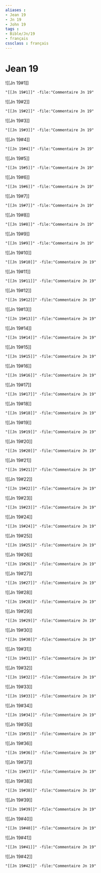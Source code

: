 ```yaml
---
aliases : 
- Jean 19
- Jn 19
- John 19
tags : 
- Bible/Jn/19
- français
cssclass : français
---
```


# Jean 19

![[Jn 19#1]]

```query
"[[Jn 19#1]]" -file:"Commentaire Jn 19"
```

![[Jn 19#2]]

```query
"[[Jn 19#2]]" -file:"Commentaire Jn 19"
```

![[Jn 19#3]]

```query
"[[Jn 19#3]]" -file:"Commentaire Jn 19"
```

![[Jn 19#4]]

```query
"[[Jn 19#4]]" -file:"Commentaire Jn 19"
```

![[Jn 19#5]]

```query
"[[Jn 19#5]]" -file:"Commentaire Jn 19"
```

![[Jn 19#6]]

```query
"[[Jn 19#6]]" -file:"Commentaire Jn 19"
```

![[Jn 19#7]]

```query
"[[Jn 19#7]]" -file:"Commentaire Jn 19"
```

![[Jn 19#8]]

```query
"[[Jn 19#8]]" -file:"Commentaire Jn 19"
```

![[Jn 19#9]]

```query
"[[Jn 19#9]]" -file:"Commentaire Jn 19"
```

![[Jn 19#10]]

```query
"[[Jn 19#10]]" -file:"Commentaire Jn 19"
```

![[Jn 19#11]]

```query
"[[Jn 19#11]]" -file:"Commentaire Jn 19"
```

![[Jn 19#12]]

```query
"[[Jn 19#12]]" -file:"Commentaire Jn 19"
```

![[Jn 19#13]]

```query
"[[Jn 19#13]]" -file:"Commentaire Jn 19"
```

![[Jn 19#14]]

```query
"[[Jn 19#14]]" -file:"Commentaire Jn 19"
```

![[Jn 19#15]]

```query
"[[Jn 19#15]]" -file:"Commentaire Jn 19"
```

![[Jn 19#16]]

```query
"[[Jn 19#16]]" -file:"Commentaire Jn 19"
```

![[Jn 19#17]]

```query
"[[Jn 19#17]]" -file:"Commentaire Jn 19"
```

![[Jn 19#18]]

```query
"[[Jn 19#18]]" -file:"Commentaire Jn 19"
```

![[Jn 19#19]]

```query
"[[Jn 19#19]]" -file:"Commentaire Jn 19"
```

![[Jn 19#20]]

```query
"[[Jn 19#20]]" -file:"Commentaire Jn 19"
```

![[Jn 19#21]]

```query
"[[Jn 19#21]]" -file:"Commentaire Jn 19"
```

![[Jn 19#22]]

```query
"[[Jn 19#22]]" -file:"Commentaire Jn 19"
```

![[Jn 19#23]]

```query
"[[Jn 19#23]]" -file:"Commentaire Jn 19"
```

![[Jn 19#24]]

```query
"[[Jn 19#24]]" -file:"Commentaire Jn 19"
```

![[Jn 19#25]]

```query
"[[Jn 19#25]]" -file:"Commentaire Jn 19"
```

![[Jn 19#26]]

```query
"[[Jn 19#26]]" -file:"Commentaire Jn 19"
```

![[Jn 19#27]]

```query
"[[Jn 19#27]]" -file:"Commentaire Jn 19"
```

![[Jn 19#28]]

```query
"[[Jn 19#28]]" -file:"Commentaire Jn 19"
```

![[Jn 19#29]]

```query
"[[Jn 19#29]]" -file:"Commentaire Jn 19"
```

![[Jn 19#30]]

```query
"[[Jn 19#30]]" -file:"Commentaire Jn 19"
```

![[Jn 19#31]]

```query
"[[Jn 19#31]]" -file:"Commentaire Jn 19"
```

![[Jn 19#32]]

```query
"[[Jn 19#32]]" -file:"Commentaire Jn 19"
```

![[Jn 19#33]]

```query
"[[Jn 19#33]]" -file:"Commentaire Jn 19"
```

![[Jn 19#34]]

```query
"[[Jn 19#34]]" -file:"Commentaire Jn 19"
```

![[Jn 19#35]]

```query
"[[Jn 19#35]]" -file:"Commentaire Jn 19"
```

![[Jn 19#36]]

```query
"[[Jn 19#36]]" -file:"Commentaire Jn 19"
```

![[Jn 19#37]]

```query
"[[Jn 19#37]]" -file:"Commentaire Jn 19"
```

![[Jn 19#38]]

```query
"[[Jn 19#38]]" -file:"Commentaire Jn 19"
```

![[Jn 19#39]]

```query
"[[Jn 19#39]]" -file:"Commentaire Jn 19"
```

![[Jn 19#40]]

```query
"[[Jn 19#40]]" -file:"Commentaire Jn 19"
```

![[Jn 19#41]]

```query
"[[Jn 19#41]]" -file:"Commentaire Jn 19"
```

![[Jn 19#42]]

```query
"[[Jn 19#42]]" -file:"Commentaire Jn 19"
```

